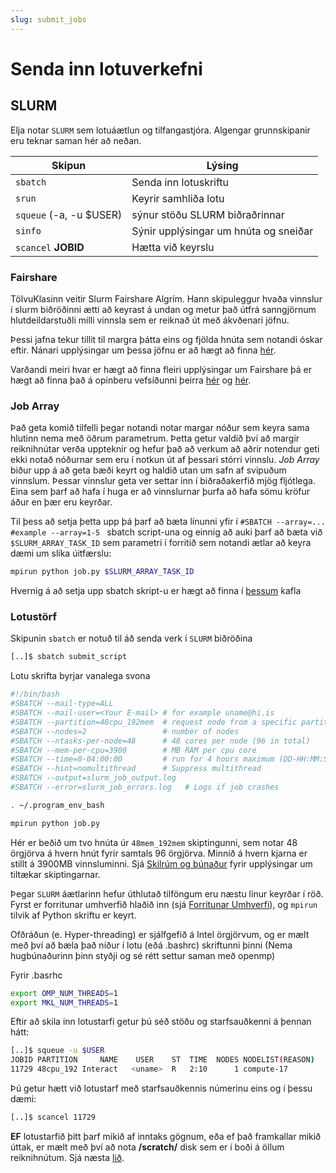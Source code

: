 ```yaml
---
slug: submit_jobs
---
```


# Senda inn lotuverkefni

## SLURM

Elja notar `SLURM` sem lotuáætlun og tilfangastjóra.
Algengar grunnskipanir eru teknar saman hér að neðan.

| Skipun                      | Lýsing                           |
|-----------------------------|--------------------------------------|
| `sbatch`                    | Senda inn lotuskriftu           |
| `srun`                      | Keyrir samhliða lotu                   |
| `squeue` (-a, -u $USER) | sýnur stöðu SLURM biðraðrinnar                    |
| `sinfo`                     | Sýnir upplýsingar um hnúta og sneiðar |
| `scancel` **JOBID**         | Hætta við keyrslu                         |

### Fairshare
TölvuKlasinn veitir Slurm Fairshare Algrím. Hann skipuleggur hvaða vinnslur í slurm biðröðinni ætti að keyrast á undan og metur það útfrá sanngjörnum hlutdeildarstuðli milli vinnsla sem er reiknað út með ákvðenari jöfnu.

Þessi jafna tekur tillit til margra þátta eins og fjölda hnúta sem notandi óskar eftir. Nánari upplýsingar um þessa jöfnu er að hægt að finna [hér](https://slurm.schedmd.com/fair_tree.html#fairshare). 

Varðandi meiri hvar er hægt að finna fleiri upplýsingar um Fairshare þá er hægt að finna það á  opinberu vefsíðunni þeirra [hér](https://slurm.schedmd.com/fair_tree.html) og [hér](https://slurm.schedmd.com/SLUG19/Priority_and_Fair_Trees.pdf). 

### Job Array
Það geta komið tilfelli þegar notandi notar margar nóður sem keyra sama hlutinn nema með öðrum parametrum. Þetta getur valdið því að margir reiknihnútar verða uppteknir og hefur það að verkum að aðrir notendur geti ekki notað nóðurnar sem eru í notkun út af þessari stórri vinnslu. *Job Array* biður upp á að geta bæði keyrt og haldið utan um safn af svipuðum vinnslum. Þessar vinnslur geta ver settar inn í biðraðakerfið mjög fljótlega. Eina sem þarf að hafa í huga er að vinnslurnar þurfa að hafa sömu kröfur áður en þær eru keyrðar.  

Til þess að setja þetta upp þá þarf að bæta línunni  yfir í ```#SBATCH --array=... #example --array=1-5 ``` sbatch script-una og einnig að auki þarf að bæta við  ```$SLURM_ARRAY_TASK_ID```  sem parametri í forritið sem notandi ætlar að keyra dæmi um slíka úitfærslu:

```bash
mpirun python job.py $SLURM_ARRAY_TASK_ID
```

Hvernig á að setja upp sbatch skript-u er hægt að finna í [þessum](#lotustörf) kafla

### Lotustörf

Skipunin `sbatch` er notuð til áð senda verk í `SLURM` biðröðina

```bash
[..]$ sbatch submit_script
```
Lotu skrifta byrjar vanalega svona

```bash
#!/bin/bash
#SBATCH --mail-type=ALL
#SBATCH --mail-user=<Your E-mail> # for example uname@hi.is
#SBATCH --partition=48cpu_192mem  # request node from a specific partition
#SBATCH --nodes=2                 # number of nodes
#SBATCH --ntasks-per-node=48      # 48 cores per node (96 in total)
#SBATCH --mem-per-cpu=3900        # MB RAM per cpu core
#SBATCH --time=0-04:00:00         # run for 4 hours maximum (DD-HH:MM:SS)
#SBATCH --hint=nomultithread      # Suppress multithread
#SBATCH --output=slurm_job_output.log   
#SBATCH --error=slurm_job_errors.log   # Logs if job crashes

. ~/.program_env_bash

mpirun python job.py
```

Hér er beðið um tvo hnúta úr `48mem_192mem` skiptingunni, sem notar 48 örgjörva á hvern hnút fyrir samtals 96 örgjörva. Minnið á hvern kjarna er stillt á 3900MB vinnsluminni. Sjá [Skilrúm og búnaður](/docs/hardware/parthardw) fyrir upplýsingar um tiltækar skiptingarnar.

Þegar `SLURM` áætlarinn hefur úthlutað tilföngum eru næstu línur keyrðar í röð. Fyrst er forritunar umhverfið hlaðið inn (sjá [Forritunar Umhverfi](../software/01_packages.md)), og `mpirun` tilvik af Python skriftu er keyrt.

Ofðráðun (e. Hyper-threading) er sjálfgefið á Intel örgjörvum, og er mælt með því að bæla það niður í lotu (eðá .bashrc) skriftunni þinni (Nema hugbúnaðurinn þinn styðji og sé rétt settur saman með openmp)

Fyrir .basrhc

```bash                                                                 
export OMP_NUM_THREADS=1
export MKL_NUM_THREADS=1
```
Eftir að skila inn lotustarfi getur þú séð stöðu og starfsauðkenni á þennan hátt:

```bash
[..]$ squeue -u $USER
JOBID PARTITION     NAME    USER    ST  TIME  NODES NODELIST(REASON)
11729 48cpu_192 Interact   <uname>  R   2:10      1 compute-17
```

Þú getur hætt við lotustarf með starfsauðkennis númerinu eins og í þessu dæmi:

```bash
[..]$ scancel 11729
```

**EF** lotustarfið þitt þarf mikið af inntaks gögnum, eða ef það framkallar mikið úttak, er mælt með því að nota **/scratch/** disk sem er í boði á öllum reiknihnútum. Sjá næsta [lið](scratch_disk).
